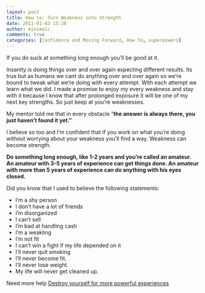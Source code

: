 ```yaml
---
layout: post
title: How to: Turn Weakness into Strength
date: 2011-01-03 15:28
author: minimalc
comments: true
categories: [Confidence and Moving Forward, How To, superpowers]
---
```

If you do suck at something long enough you’ll be good at it.

Insanity is doing things over and over again expecting different results. Its true but as humans we cant do anything over and over again so we’re bound to tweak what we’re doing with every attempt. With each attempt we learn what we did. I made a promise to enjoy my every weakness and stay with it because I know that after prolonged exposure it will be one of my next key strengths. So just keep at you’re weaknesses.

My mentor told me that in every obstacle “<strong>the answer is always there, you just haven’t found it yet.”</strong>

I believe so too and I’m confident that if you work on what you’re doing without worrying about your weakness you’ll find a way. Weakness can become strength.

<strong>Do something long enough, like 1-2 years and you’re called an amateur. An amateur with 3-5 years of experience can get things done. An amateur with more than 5 years of experience can do anything with his eyes closed.</strong>

Did you know that I used to believe the following statements:
<ul>
	<li>I’m a shy person</li>
	<li>I don’t have a lot of friends</li>
	<li>I’m disorganized</li>
	<li>I can’t sell</li>
	<li>I’m bad at handling cash</li>
	<li>I’m a weakling</li>
	<li>I’m not fit</li>
	<li>I can’t win a fight if my life depended on it</li>
	<li>I’ll never quit smoking</li>
	<li>I’ll never become fit.</li>
	<li>I’ll never lose weight.</li>
	<li>My life will never get cleaned up.</li>
</ul>
Need more help
<a href="http://minimalchanges.com/blog/unstoppable-me/">Destroy yourself for more powerful experiences</a>

<strong>
</strong>

<em>
</em>
